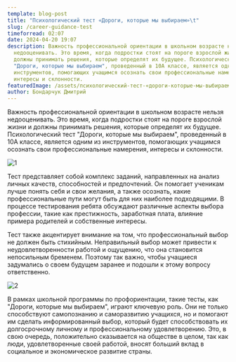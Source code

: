 ```yaml
---
template: blog-post
title: "Психологический тест «Дороги, которые мы выбираем»\t"
slug: /career-guidance-test
timeforread: 02:07
date: 2024-04-20 19:07
description: Важность профессиональной ориентации в школьном возрасте нельзя
  недооценивать. Это время, когда подростки стоят на пороге взрослой жизни и
  должны принимать решения, которые определят их будущее. Психологический тест
  "Дороги, которые мы выбираем", проведенный в 10А классе, является одним из
  инструментов, помогающих учащимся осознать свои профессиональные намерения,
  интересы и склонности.
featuredImage: /assets/психологический-тест-«дороги-которые-мы-выбираем».png
author: Бондарчук Дмитрий
---
```

Важность профессиональной ориентации в школьном возрасте нельзя недооценивать. Это время, когда подростки стоят на пороге взрослой жизни и должны принимать решения, которые определят их будущее. Психологический тест "Дороги, которые мы выбираем", проведенный в 10А классе, является одним из инструментов, помогающих учащимся осознать свои профессиональные намерения, интересы и склонности.

![1](/assets/изображение_viber_2024-04-22_13-55-01-874.jpg "1")

Тест представляет собой комплекс заданий, направленных на анализ личных качеств, способностей и предпочтений. Он помогает ученикам лучше понять себя и свои желания, а также осознать, какие профессиональные пути могут быть для них наиболее подходящими. В процессе тестирования ребята обсуждают различные аспекты выбора профессии, такие как престижность, заработная плата, влияние примера родителей и собственные интересы.

Тест также акцентирует внимание на том, что профессиональный выбор не должен быть стихийным. Неправильный выбор может привести к неудовлетворенности работой и ощущению, что она становится непосильным бременем. Поэтому так важно, чтобы учащиеся задумались о своем будущем заранее и подошли к этому вопросу ответственно.

![2](/assets/изображение_viber_2024-04-22_13-54-55-902_0.jpg "2")

В рамках школьной программы по профориентации, такие тесты, как "Дороги, которые мы выбираем", играют ключевую роль. Они не только способствуют самопознанию и саморазвитию учащихся, но и помогают им сделать информированный выбор, который будет способствовать их долгосрочному личному и профессиональному удовлетворению. Это, в свою очередь, положительно сказывается на обществе в целом, так как люди, удовлетворенные своей работой, вносят больший вклад в социальное и экономическое развитие страны.